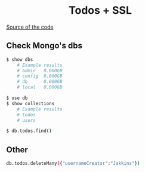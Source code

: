 <h1 align="center">Todos + SSL</h1>

[Source of the code](https://github.com/Jakkins/NodeJS_for_newbie/tree/master/NodeJS3%20-%20Proj/RESTfulTodoSSLAuth)

## Check Mongo's dbs

```bash
$ show dbs
    # Example results
    # admin   0.000GB
    # config  0.000GB
    # db      0.000GB
    # local   0.000GB

$ use db
$ show collections
    # Example results
    # todos
    # users

$ db.todos.find()
```

## Other

```bash
db.todos.deleteMany({"usernameCreator":"Jakkins"})
```